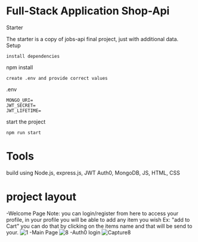 # Full-Stack Application Shop-Api

Starter

The starter is a copy of jobs-api final project, just with additional data.
Setup

    install dependencies

npm install

    create .env and provide correct values

.env

    MONGO_URI=
    JWT_SECRET=
    JWT_LIFETIME=

start the project

    npm run start

# Tools

 build using Node.js, express.js, JWT Auth0, MongoDB, JS, HTML, CSS
 
 # project layout
   -Welcome Page
   Note:  you can login/register from here to access your profile, in your profile you will be able to add any item you wish 
   Ex: "add to Cart" you can do that by
   clicking on the items name and that will be send to your.
 ![1](https://user-images.githubusercontent.com/107857762/209581333-52f3bf8c-2011-45da-81fc-ebd191a2a5b6.PNG)
   -Main Page
 ![8](https://user-images.githubusercontent.com/107857762/209581420-f55b4991-0c13-4dc3-8c7e-933ac193dda1.PNG)
   -Auth0 login
  ![Capture8](https://user-images.githubusercontent.com/107857762/209581451-bb1e03a6-65e2-418c-83cc-a0dd890b2738.PNG)


